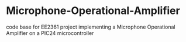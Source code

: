 # Microphone-Operational-Amplifier
code base for EE2361 project implementing a Microphone Operational Amplifier on a PIC24 microcontroller 
